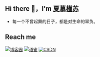 ## Hi there 👋，I'm [夏慕槿苏](https://www.cnblogs.com/jinsulive/)
- 每一个不曾起舞的日子，都是对生命的辜负。

## Reach me
[![博客园](https://img.shields.io/badge/blog-博客园-brightgreen.svg)](https://www.cnblogs.com/jinsulive)
[![语雀](https://img.shields.io/badge/笔记-语雀-brightgreen.svg)](https://www.yuque.com/jinsulive)
[![CSDN](https://img.shields.io/badge/blog-CSDN-brightgreen.svg)](https://blog.csdn.net/weixin_43925602)
